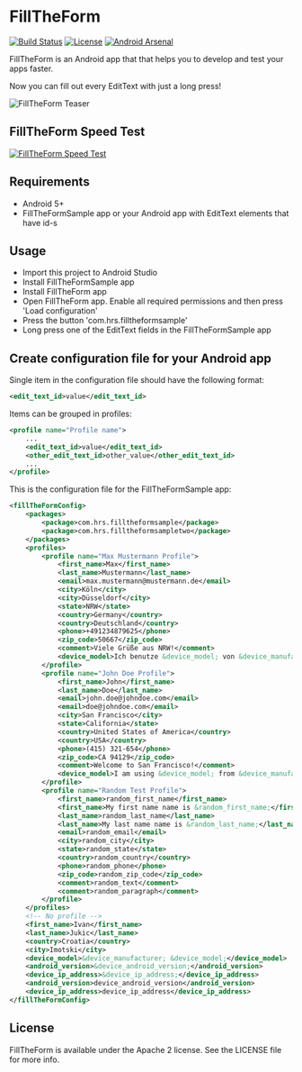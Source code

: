 # FillTheForm

[![Build Status](https://travis-ci.org/Hotel-Reservation-Service/FillTheForm.svg?branch=master)](https://travis-ci.org/Hotel-Reservation-Service/FillTheForm)
[![License](https://img.shields.io/badge/license-Apache%202-green.svg?style=flat)](https://github.com/Hotel-Reservation-Service/FillTheForm/blob/master/LICENSE)
[![Android Arsenal](https://img.shields.io/badge/Android%20Arsenal-FillTheForm-green.svg?style=true)](https://android-arsenal.com/details/1/3065)

FillTheForm is an Android app that that helps you to develop and test your apps faster.

Now you can fill out every EditText with just a long press!

![FillTheForm Teaser](http://imgur.com/4ck3K2g.gif "FillTheForm Teaser")

## FillTheForm Speed Test ##
[![FillTheForm Speed Test](http://i.imgur.com/w3Ic0H9.png)](https://youtu.be/99MNtYpOUlk "FillTheForm Speed Test")

## Requirements
* Android 5+
* FillTheFormSample app or your Android app with EditText elements that have id-s

## Usage
* Import this project to Android Studio
* Install FillTheFormSample app
* Install FillTheForm app
* Open FillTheForm app. Enable all required permissions and then press 'Load configuration'
* Press the button 'com.hrs.filltheformsample'
* Long press one of the EditText fields in the FillTheFormSample app

## Create configuration file for your Android app

Single item in the configuration file should have the following format:
```xml
<edit_text_id>value</edit_text_id>
```


Items can be grouped in profiles:
```xml
<profile name="Profile name">
    ...
    <edit_text_id>value</edit_text_id>
    <other_edit_text_id>other_value</other_edit_text_id>
    ...
</profile>
```


This is the configuration file for the FillTheFormSample app:

```xml
<fillTheFormConfig>
    <packages>
        <package>com.hrs.filltheformsample</package>
        <package>com.hrs.filltheformsampletwo</package>
    </packages>
    <profiles>
        <profile name="Max Mustermann Profile">
            <first_name>Max</first_name>
            <last_name>Mustermann</last_name>
            <email>max.mustermann@mustermann.de</email>
            <city>Köln</city>
            <city>Düsseldorf</city>
            <state>NRW</state>
            <country>Germany</country>
            <country>Deutschland</country>
            <phone>+491234879625</phone>
            <zip_code>50667</zip_code>
            <comment>Viele Grüße aus NRW!</comment>
            <device_model>Ich benutze &device_model; von &device_manufacturer;</device_model>
        </profile>
        <profile name="John Doe Profile">
            <first_name>John</first_name>
            <last_name>Doe</last_name>
            <email>john.doe@johndoe.com</email>
            <email>doe@johndoe.com</email>
            <city>San Francisco</city>
            <state>California</state>
            <country>United States of America</country>
            <country>USA</country>
            <phone>(415) 321-654</phone>
            <zip_code>CA 94129</zip_code>
            <comment>Welcome to San Francisco!</comment>
            <device_model>I am using &device_model; from &device_manufacturer;</device_model>
        </profile>
        <profile name="Random Test Profile">
            <first_name>random_first_name</first_name>
            <first_name>My first name name is &random_first_name;</first_name>
            <last_name>random_last_name</last_name>
            <last_name>My last name name is &random_last_name;</last_name>
            <email>random_email</email>
            <city>random_city</city>
            <state>random_state</state>
            <country>random_country</country>
            <phone>random_phone</phone>
            <zip_code>random_zip_code</zip_code>
            <comment>random_text</comment>
            <comment>random_paragraph</comment>
        </profile>
    </profiles>
    <!-- No profile -->
    <first_name>Ivan</first_name>
    <last_name>Jukic</last_name>
    <country>Croatia</country>
    <city>Imotski</city>
    <device_model>&device_manufacturer; &device_model;</device_model>
    <android_version>&device_android_version;</android_version>
    <device_ip_address>&device_ip_address;</device_ip_address>
    <android_version>device_android_version</android_version>
    <device_ip_address>device_ip_address</device_ip_address>
</fillTheFormConfig>
```

## License

FillTheForm is available under the Apache 2 license. See the LICENSE file for more info.